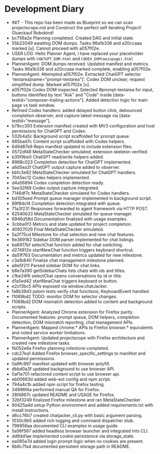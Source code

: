 # Development Diary

- INIT - This repo has been made as Blueprint so we can scan projectscope.md and Construct the perfect self iterating Project! Glueckauf Robokind!
- bc756a2e Planning completed. Created DAG and initial state.
- 55b22049 awaiting DOM dumps. Tasks 96a1b336 and a20ccaaa marked [u]. Cannot proceed with a057f02e.
- USER LOG: Hello Planner Agent, i have replaced your placeholder dumps with `CHATGPT_DOM.html` and `CODEX_DOM(mainpage).html`
- PlannerAgent: DOM dumps received. Updated manifest and metrics. Tasks 96a1b336 and a20ccaaa marked complete, enabling a057f02e.
- PlannerAgent: Attempted a057f02e. Extracted ChatGPT selector 'textarea[name="prompt-textarea"]'. Codex DOM unclear; request simplified dump. Marked a057f02e [u].
- a057f02e Codex DOM inspected. Selected #prompt-textarea for input, buttons identified by text "Ask" and "Code" inside [data-testid="composer-trailing-actions"]. Added detection logic for main page vs task window.
- Refined Codex handlers: added delayed button click, debounced completion observer, and capture latest message via [data-testid="message"].
- b79cc393 Extension manifest created with MV3 configuration and host permissions for ChatGPT and Codex.
- 532b4a5c Background script scaffolded for prompt queue.
- 885bad7c Content script scaffolded with Codex helpers.
- 649d87e9 Repo manifest updated to include extension files.
- 0572df48 MetaStateChecker simulated; extension skeleton verified.
- b35f9be0 ChatGPT read/write helpers added.
- 8968c023 Completion detection for ChatGPT implemented.
- a6d5ea2f ChatGPT output capture added to observer.
- bbfc3e82 MetaStateChecker simulated for ChatGPT handlers.
- 7045ec12 Codex helpers implemented.
- d4a56894 Codex completion detection ready.
- 5ee32f69 Codex output capture integrated.
- 7146df7c MetaStateChecker simulated for Codex handlers.
- bd305eed Prompt queue manager implemented in background script.
- 89f8dcf4 Completion detection integrated with queue.
- 71a3f231 Responses forwarded to agent framework via HTTP POST.
- 62540b33 MetaStateChecker simulated for queue manager.
- 6946d58d Documentation finalized with usage examples.
- 3cbba0f3 Metrics and state updated for project completion.
- 40927029 Final MetaStateChecker simulated.
- 5a2f75cd Milestone for chat selection and new chat features.
- 6e369182 Sidebar DOM parser implemented for chat listings.
- ba6917bf selectChat function added for chat switching.
- d274812e startNewChat function triggers keyboard shortcut.
- da51f763 Documentation and metrics updated for new milestone.
- c3a1b840 Finalize chat management milestone planned.
- a8e5f211 Parsed sidebar DOM for chat links.
- b8e7a390 getSidebarChats lists chats with ids and titles.
- c1be24f6 selectChat opens conversations by id or title.
- d1a5ed42 startNewChat triggers keyboard or button.
- e2cf3bc5 APIs exposed via window.chatJacker.
- fa8b39d3 jsdom tests verify chat functions; KeyboardEvent handled.
- f1069bd2 TODO: monitor DOM for selector changes.
- f1069bd2 DOM mismatch detection added to content and background scripts.
- PlannerAgent: Analyzed Chrome extension for Firefox parity. Documented features: prompt queue, DOM helpers, completion detection, DOM mismatch reporting, chat management APIs.
- PlannerAgent: Mapped chrome.* APIs to Firefox browser.* equivalents and noted service worker limitations.
- PlannerAgent: Updated projectscope with Firefox architecture and created new milestone tasks.
- fb052e6a Firefox planning milestone completed.
- cdc27ea1 Added Firefox browser_specific_settings to manifest and updated permissions.
- 0a9fc997 manifest updated with browser polyfill.
- dbbd0a3f updated background to use browser API.
- 0af1e701 refactored content script to use browser api.
- eb00663d added web-ext config and npm script.
- 794a4c1b added npm script for firefox testing.
- 34996f4a performed manual QA for Firefox.
- 28f4867c updated README and USAGE for Firefox.
- 32bf3249 finalized Firefox milestone and ran MetaStateChecker.
- 90425a4d setup Python environment and added requirements.txt with install instructions.
- d6cc76b7 created chatjacker_cli.py with basic argument parsing.
- 1030c9b5 added rich logging and command dispatcher stub.
- 796956aa documented CLI examples in usage guide.
- 5a56f567 added headless browser launcher and integrated into CLI.
- dd9dd1ae implemented cookie persistence via storage_state.
- ea085e7d added login prompt logic when no cookies are present.
- 6b6c7fa4 documented persistent storage path in README.
